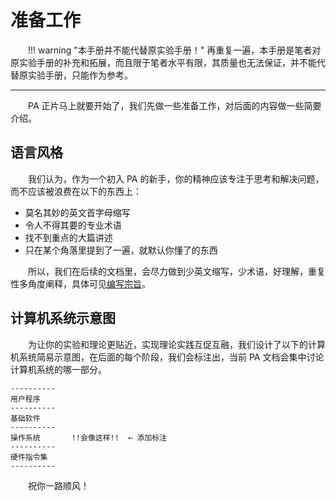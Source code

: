 <style>p { text-indent: 2em; }</style>

# 准备工作

!!! warning "本手册并不能代替原实验手册！"
    再重复一遍，本手册是笔者对原实验手册的补充和拓展，而且限于笔者水平有限，其质量也无法保证，并不能代替原实验手册，只能作为参考。


---

PA 正片马上就要开始了，我们先做一些准备工作，对后面的内容做一些简要介绍。


## 语言风格

我们认为，作为一个初入 PA 的新手，你的精神应该专注于思考和解决问题，而不应该被浪费在以下的东西上：

- 莫名其妙的英文首字母缩写
- 令人不得其要的专业术语
- 找不到重点的大篇讲述
- 只在某个角落里提到了一遍，就默认你懂了的东西

所以，我们在后续的文档里，会尽力做到少英文缩写，少术语，好理解，重复性多角度阐释，具体可见[编写宗旨](../guidelines/index.md)。

## 计算机系统示意图

为让你的实验和理论更贴近，实现理论实践互促互融，我们设计了以下的计算机系统简易示意图，在后面的每个阶段，我们会标注出，当前 PA 文档会集中讨论计算机系统的哪一部分。

```plaintext
----------
用户程序
----------
基础软件
----------
操作系统       !!会像这样!!  ← 添加标注
----------
硬件指令集
----------
```


祝你一路顺风！

